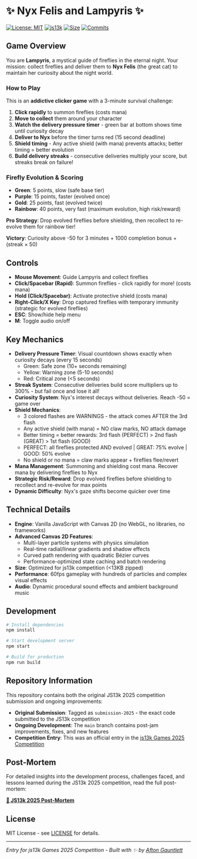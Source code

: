 # ✨ Nyx Felis and Lampyris ✨

[![License: MIT](https://img.shields.io/badge/License-MIT-yellow.svg)](https://opensource.org/licenses/MIT)
[![js13k](https://img.shields.io/badge/js13k-2025-orange.svg)](https://js13kgames.com/)
[![Size](https://img.shields.io/badge/size-<13KB-brightgreen.svg)](#)
[![Commits](https://img.shields.io/github/commit-activity/t/aftongauntlett/js13k-2025?style=flat&logo=git&logoColor=white&label=commits&color=blue)](https://github.com/aftongauntlett/js13k-2025/commits)

## Game Overview

You are **Lampyris**, a mystical guide of fireflies in the eternal night. Your mission: collect fireflies and deliver them to **Nyx Felis** (the great cat) to maintain her curiosity about the night world.

### How to Play
This is an **addictive clicker game** with a 3-minute survival challenge:

1. **Click rapidly** to summon fireflies (costs mana)
2. **Move to collect** them around your character  
3. **Watch the delivery pressure timer** - green bar at bottom shows time until curiosity decay
4. **Deliver to Nyx** before the timer turns red (15 second deadline)
5. **Shield timing** - Any active shield (with mana) prevents attacks; better timing = better evolution
6. **Build delivery streaks** - consecutive deliveries multiply your score, but streaks break on failure!

### Firefly Evolution & Scoring
- **Green**: 5 points, slow (safe base tier)
- **Purple**: 15 points, faster (evolved once)
- **Gold**: 25 points, fast (evolved twice)
- **Rainbow**: 40 points, very fast (maximum evolution, high risk/reward)

**Pro Strategy**: Drop evolved fireflies before shielding, then recollect to re-evolve them for rainbow tier!

**Victory**: Curiosity above -50 for 3 minutes + 1000 completion bonus + (streak × 50)

## Controls

- **Mouse Movement**: Guide Lampyris and collect fireflies
- **Click/Spacebar (Rapid)**: Summon fireflies - click rapidly for more! (costs mana)
- **Hold (Click/Spacebar)**: Activate protective shield (costs mana)
- **Right-Click/X Key**: Drop captured fireflies with temporary immunity (strategic for evolved fireflies)
- **ESC**: Show/hide help menu
- **M**: Toggle audio on/off

## Key Mechanics

- **Delivery Pressure Timer**: Visual countdown shows exactly when curiosity decays (every 15 seconds)
  - Green: Safe zone (10+ seconds remaining)
  - Yellow: Warning zone (5-10 seconds) 
  - Red: Critical zone (<5 seconds)
- **Streak System**: Consecutive deliveries build score multipliers up to 300% - but fail once and lose it all!
- **Curiosity System**: Nyx's interest decays without deliveries. Reach -50 = game over  
- **Shield Mechanics**: 
  - 3 colored flashes are WARNINGS - the attack comes AFTER the 3rd flash
  - Any active shield (with mana) = NO claw marks, NO attack damage
  - Better timing = better rewards: 3rd flash (PERFECT) > 2nd flash (GREAT) > 1st flash (GOOD)
  - PERFECT: all fireflies protected AND evolved | GREAT: 75% evolve | GOOD: 50% evolve
  - No shield or no mana = claw marks appear + fireflies flee/revert
- **Mana Management**: Summoning and shielding cost mana. Recover mana by delivering fireflies to Nyx
- **Strategic Risk/Reward**: Drop evolved fireflies before shielding to recollect and re-evolve for max points
- **Dynamic Difficulty**: Nyx's gaze shifts become quicker over time

## Technical Details

- **Engine**: Vanilla JavaScript with Canvas 2D (no WebGL, no libraries, no frameworks)
- **Advanced Canvas 2D Features**: 
  - Multi-layer particle systems with physics simulation
  - Real-time radial/linear gradients and shadow effects
  - Curved path rendering with quadratic Bézier curves
  - Performance-optimized state caching and batch rendering
- **Size**: Optimized for js13k competition (<13KB zipped)
- **Performance**: 60fps gameplay with hundreds of particles and complex visual effects
- **Audio**: Dynamic procedural sound effects and ambient background music

## Development

```bash
# Install dependencies
npm install

# Start development server
npm start

# Build for production
npm run build
```

## Repository Information

This repository contains both the original JS13k 2025 competition submission and ongoing improvements:

- **Original Submission**: Tagged as `submission-2025` - the exact code submitted to the JS13k competition
- **Ongoing Development**: The `main` branch contains post-jam improvements, fixes, and new features
- **Competition Entry**: This was an official entry in the [js13k Games 2025 Competition](https://js13kgames.com/)

## Post-Mortem

For detailed insights into the development process, challenges faced, and lessons learned during the JS13k 2025 competition, read the full post-mortem:

**[🔗 JS13k 2025 Post-Mortem](https://aftongauntlett.com/js13k-2025-post-mortem)**

## License

MIT License - see [LICENSE](LICENSE) for details.

---

*Entry for js13k Games 2025 Competition - Built with ✨ by [Afton Gauntlett](https://github.com/aftongauntlett)*